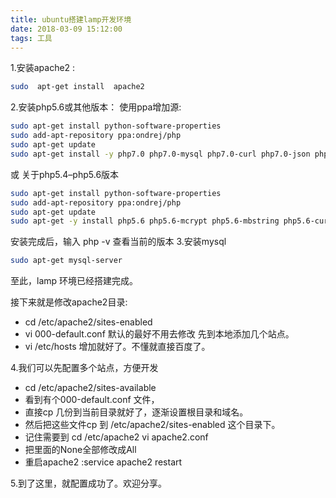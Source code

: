 ```yaml
---
title: ubuntu搭建lamp开发环境
date: 2018-03-09 15:12:00
tags: 工具
---
```


1.安装apache2  :
```bash
sudo  apt-get install  apache2
```
2.安装php5.6或其他版本：
使用ppa增加源:
```bash
sudo apt-get install python-software-properties
sudo add-apt-repository ppa:ondrej/php
sudo apt-get update
sudo apt-get install -y php7.0 php7.0-mysql php7.0-curl php7.0-json php7.0-cgi
```
或
关于php5.4–php5.6版本
```bash
sudo apt-get install python-software-properties
sudo add-apt-repository ppa:ondrej/php
sudo apt-get update
sudo apt-get -y install php5.6 php5.6-mcrypt php5.6-mbstring php5.6-curl php5.6-cli php5.6-mysql php5.6-gd php5.6-intl php5.6-xsl php5.6-zip
```
安装完成后，输入 php -v 查看当前的版本
3.安装mysql
```bash
sudo apt-get mysql-server
```

  至此，lamp 环境已经搭建完成。

  接下来就是修改apache2目录:
 *   cd /etc/apache2/sites-enabled
 *   vi 000-default.conf 默认的最好不用去修改 先到本地添加几个站点。
 *   vi /etc/hosts 增加就好了。不懂就直接百度了。

4.我们可以先配置多个站点，方便开发


 * cd /etc/apache2/sites-available
 * 看到有个000-default.conf 文件，
 * 直接cp 几份到当前目录就好了，逐渐设置根目录和域名。
 * 然后把这些文件cp 到 /etc/apache2/sites-enabled 这个目录下。
 * 记住需要到 cd /etc/apache2 vi apache2.conf
 * 把里面的None全部修改成All
 * 重启apache2 :service apache2 restart


5.到了这里，就配置成功了。欢迎分享。
